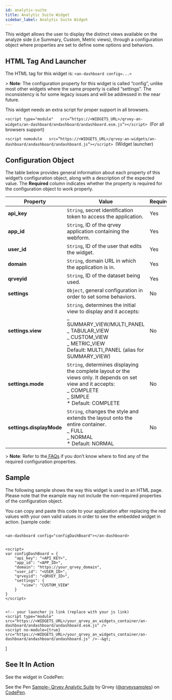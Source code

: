 ```yaml
---
id: analytic-suite
title: Analytic Suite Widget
sidebar_label: Analytic Suite Widget
---
```

<div style={{textAlign: "justify"}}>

This widget allows the user to display the distinct views available on the analyze side (i.e Summary, Custom, Metric views), through a configuration object where properties are set to define some options and behaviors.

## HTML Tag And Launcher

The HTML tag for this widget is: 
`<an-dashboard config=...>`

&gt; **Note**: The configuration property for this widget is called “config”, unlike most other widgets where the same property is called “settings”. The inconsistency is for some legacy issues and will be addressed in the near future. 

This widget needs an extra script for proper support in all browsers.

`<script type="module"   src=”https://<WIDGETS_URL>/qrvey-an-widgets/an-dashboard/andashboard/andashboard.esm.js”></script> `(For all browsers support)

`<script nomodule   src=”https://<WIDGETS_URL>/qrvey-an-widgets/an-dashboard/andashboard/andashboard.js”></script> `(Widget launcher)

## Configuration Object

The table below provides general information about each property of this widget’s configuration object, along with a description of the expected value. The **Required** column indicates whether the property is required for the configuration object to work properly.

| **Property**             | **Value**                                                                                                                                                                                                     | **Required** |
| ------------------------ | ------------------------------------------------------------------------------------------------------------------------------------------------------------------------------------------------------------- | ------------ |
| **api_key**              | `String`, secret identification token to access the application.                                                                                                                                       | Yes          |
| **app_id**               | `String`, ID of the qrvey application containing the webform.                                                                                                                                          | Yes          |
| **user_id**              | `String`, ID of the user that edits the widget.                                                                                                                                                        | Yes          |
| **domain**               | `String`, domain URL in which the application is in.                                                                                                                                                   | Yes          |
| **qrveyid**              | `String`, ID of the dataset being used.                                                                                                                                                                | Yes          |
| **settings**             | `Object`, general configuration in order to set some behaviors.                                                                                                                                        | No           |
| **settings.view**        | `String`, determines the initial view to display and it accepts: <br /> _ SUMMARY_VIEW/MULTI_PANEL <br />_ TABULAR_VIEW<br />_ CUSTOM_VIEW<br />_ METRIC_VIEW<br />Default: MULTI_PANEL (alias for SUMMARY_VIEW) | No           |
| **settings.mode**        | `String`, determines displaying the complete layout or the views only. It depends on set view and it accepts: <br />_ COMPLETE <br />_ SIMPLE<br />\* Default: COMPLETE                                      | No           |
| **settings.displayMode** | `String`, changes the style and extends the layout onto the entire container. <br />_ FULL <br />_ NORMAL <br />\* Default: NORMAL                                                                           | No           |

&gt; **Note**: Refer to the<a href="/docs/faqs/faqs-intro/"> FAQs</a> if you don’t know where to find any of the required configuration properties. 

## Sample

The following sample shows the way this widget is used in an HTML page. Please note that the example may not include the non-required properties of the configuration object. 

You can copy and paste this code to your application after replacing the red values with your own valid values in order to see the embedded widget in action.
\[sample code:

```

<an-dashboard config="configDashBoard"></an-dashboard>

```

```

<script>
var configDashBoard = {
    "api_key": "<API_KEY>",
    "app_id": "<APP_ID>",
    "domain": "https://your_qrvey_domain",
    "user_id": "<USER_ID>",
    "qrveyid": "<QRVEY_ID>",
    "settings": {
       "view": "CUSTOM_VIEW"
    }
}
</script>

```

```

<!-- your launcher js link (replace with your js link) 
<script type="module" src="https://<WIDGETS_URL>/your_qrvey_an_widgets_container/an-dashboard/andashboard/andashboard.esm.js" />
<script no-module={true} src="https://<WIDGETS_URL>/your_qrvey_an_widgets_container/an-dashboard/andashboard/andashboard.js" />--&gt;

```

]

## See It In Action

See the widget in CodePen:

  <p className="codepen" data-height="838" data-theme-id="light" data-default-tab="result" data-user="qrveysamples" data-slug-hash="OJNmMzv" style={{height: "265px", boxSizing: "border-box", display: "flex", alignItems: "center", justifyContent: "center", border: "2px solid", margin: "1em 0", padding: "1em"}} data-pen-title="Sample- Qrvey Analytic Suite">
  <span>See the Pen <a href="https://codepen.io/qrveysamples/pen/OJNmMzv">
  Sample- Qrvey Analytic Suite</a> by Qrvey (<a href="https://codepen.io/qrveysamples">@qrveysamples</a>)
  on <a href="https://codepen.io">CodePen</a>.</span>
</p>
<script async={true} src="https://static.codepen.io/assets/embed/ei.js" />
</div>
